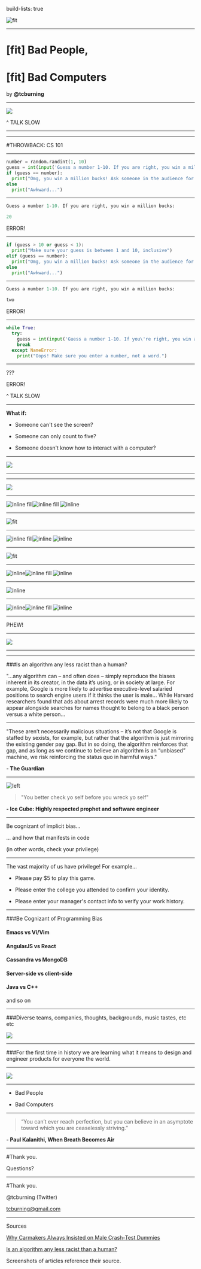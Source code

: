 build-lists: true

![fit](img/cover.png)

---

# [fit] Bad People, 

# [fit] Bad Computers

by __@tcburning__

---

![](img/me.jpg)

^ TALK SLOW

---

---

#THROWBACK: CS 101

---

```python
number = random.randint(1, 10)
guess = int(input('Guess a number 1-10. If you are right, you win a million bucks: '))
if (guess == number):
  print("Omg, you win a million bucks! Ask someone in the audience for it.")
else
  print("Awkward...")
```

---

```python
Guess a number 1-10. If you are right, you win a million bucks: 
```

```python
20
```

ERROR!

---

```python
if (guess > 10 or guess < 1):
  print("Make sure your guess is between 1 and 10, inclusive")
elif (guess == number):
  print("Omg, you win a million bucks! Ask someone in the audience for it.")
else
  print("Awkward...")
```

---

```python
Guess a number 1-10. If you are right, you win a million bucks:
```

```python
two
```

ERROR!

---

```python
while True:
  try:
    guess = int(input('Guess a number 1-10. If you\'re right, you win a million bucks: '))
    break
  except NameError:
    print("Oops! Make sure you enter a number, not a word.")
```

---

???

ERROR!


^ TALK SLOW

---

__What if:__

- Someone can't see the screen?

- Someone can only count to five?

- Someone doesn't know how to interact with a computer?

---

![](img/stress.gif)

---

---

![](img/taygood.png)

---

![inline fill](img/taybad1.png)![inline fill](img/taybad2.png)
![inline](img/taybad3.png)

---

![fit](img/googlegood.png)

---

![inline fill](img/googlebad1.png)![inline](img/googlebad2.png)
![inline](img/googlebad3.png)

---

![fit](img/youtube.png)

---

![inline](img/youtube1.png)![inline fill](img/youtube2.png)
![inline](img/youtube3.png)

---

![inline](img/vrgood1.png)

---

![inline](img/vr1.png)![inline fill](img/vr2.png)
![inline](img/vr3.png)

---

PHEW!

---

![](img/sleepybaby.gif)

---

---

###Is an algorithm any less racist than a human?

"...any algorithm can – and often does – simply reproduce the biases inherent in its creator, in the data it’s using, or in society at large. For example, Google is more likely to advertise executive-level salaried positions to search engine users if it thinks the user is male... While Harvard researchers found that ads about arrest records were much more likely to appear alongside searches for names thought to belong to a black person versus a white person...

---

"These aren’t necessarily malicious situations – it’s not that Google is staffed by sexists, for example, but rather that the algorithm is just mirroring the existing gender pay gap. But in so doing, the algorithm reinforces that gap, and as long as we continue to believe an algorithm is an “unbiased” machine, we risk reinforcing the status quo in harmful ways." 

__- The Guardian__

---

![left](img/icecube.gif)

> "You better check yo self before you wreck yo self"

__- Ice Cube: Highly respected prophet and software engineer__

---

Be cognizant of implicit bias...

... and how that manifests in code

(in other words, check your privilege)

---

The vast majority of us have privilege! For example...

- Please pay $5 to play this game.

- Please enter the college you attended to confirm your identity.

- Please enter your manager's contact info to verify your work history.

---

###Be Cognizant of Programming Bias

#### Emacs vs Vi/Vim

#### AngularJS vs React

#### Cassandra vs MongoDB

#### Server-side vs client-side

#### Java vs C++

and so on

---

###Diverse teams, companies, thoughts, backgrounds, music tastes, etc etc

![](img/emoji.jpg)

---

###For the first time in history we are learning what it means to design and engineer products for everyone the world.

---

![](img/stress.gif)

---

- Bad People

- Bad Computers

---

> “You can’t ever reach perfection, but you can believe in an asymptote toward which you are ceaselessly striving.” 

__- Paul Kalanithi, When Breath Becomes Air__

---

#Thank you.

Questions?

---

#Thank you.

@tcburning (Twitter)

tcburning@gmail.com

---

Sources

[Why Carmakers Always Insisted on Male Crash-Test Dummies](https://www.bloomberg.com/view/articles/2012-08-22/why-carmakers-always-insisted-on-male-crash-test-dummies)

[Is an algorithm any less racist than a human?](https://www.theguardian.com/technology/2016/aug/03/algorithm-racist-human-employers-work)

Screenshots of articles reference their source.
